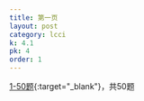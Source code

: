 ```yaml
---
title: 第一页
layout: post
category: lcci
k: 4.1
pk: 4
order: 1
---
```


[1-50题](https://leetcode-cn.com/problemset/database/?page=1&listId=xb9lfcwi){:target="_blank"}，共50题